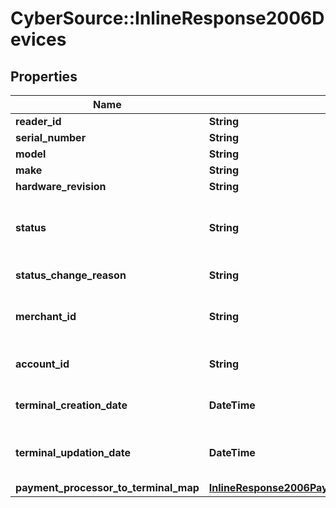 # CyberSource::InlineResponse2006Devices

## Properties
Name | Type | Description | Notes
------------ | ------------- | ------------- | -------------
**reader_id** | **String** |  | [optional] 
**serial_number** | **String** |  | [optional] 
**model** | **String** |  | [optional] 
**make** | **String** |  | [optional] 
**hardware_revision** | **String** |  | [optional] 
**status** | **String** | Status of the device. Possible Values:   - &#39;ACTIVE&#39;   - &#39;INACTIVE&#39;  | [optional] 
**status_change_reason** | **String** | Reason for change in status. | [optional] 
**merchant_id** | **String** | ID of the merchant to whom this device is assigned. | [optional] 
**account_id** | **String** | ID of the account to whom the device assigned. | [optional] 
**terminal_creation_date** | **DateTime** | Timestamp in which the device was created. | [optional] 
**terminal_updation_date** | **DateTime** | Timestamp in which the device was updated/modified. | [optional] 
**payment_processor_to_terminal_map** | [**InlineResponse2006PaymentProcessorToTerminalMap**](InlineResponse2006PaymentProcessorToTerminalMap.md) |  | [optional] 


